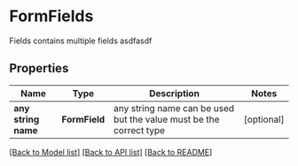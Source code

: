 # FormFields

Fields contains multiple fields asdfasdf
## Properties
Name | Type | Description | Notes
------------ | ------------- | ------------- | -------------
**any string name** | **FormField** | any string name can be used but the value must be the correct type | [optional]

[[Back to Model list]](../README.md#documentation-for-models) [[Back to API list]](../README.md#documentation-for-api-endpoints) [[Back to README]](../README.md)


